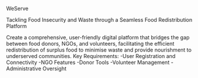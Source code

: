 WeServe

Tackling Food Insecurity and Waste through a Seamless Food Redistribution Platform

Create a comprehensive, user-friendly digital platform that bridges the gap between food donors, NGOs, and volunteers, facilitating the efficient redistribution of surplus food to minimise waste and provide nourishment to underserved communities. Key Requirements: -User Registration and Connectivity -NGO Features -Donor Tools -Volunteer Management -Administrative Oversight

